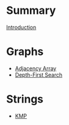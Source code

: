 # Summary

[Introduction](README.md)

# Graphs

- [Adjacency Array](adjacency-array.md)
- [Depth-First Search](dfs.md)

# Strings

- [KMP](kmp.md)

